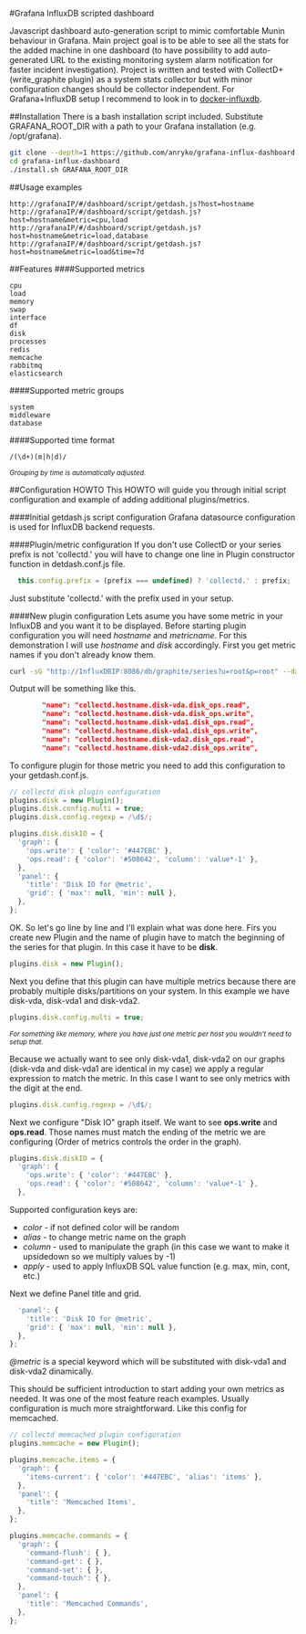 #Grafana InfluxDB scripted dashboard

Javascript dashboard auto-generation script to mimic comfortable Munin behaviour in Grafana. Main project goal is to be able to see all the stats for the added machine in one dashboard (to have possibility to add auto-generated URL to the existing monitoring system alarm notification for faster incident investigation). Project is written and tested with CollectD+(write_graphite plugin) as a system stats collector but with minor configuration changes should be collector independent. For Grafana+InfluxDB setup I recommend to look in to [docker-influxdb](https://github.com/StackPointCloud/docker-influxdb).

##Installation
There is a bash installation script included. Substitute GRAFANA_ROOT_DIR with a path to your Grafana installation (e.g. /opt/grafana).
```bash
git clone --depth=1 https://github.com/anryko/grafana-influx-dashboard.git
cd grafana-influx-dashboard
./install.sh GRAFANA_ROOT_DIR
```

##Usage examples
```
http://grafanaIP/#/dashboard/script/getdash.js?host=hostname
http://grafanaIP/#/dashboard/script/getdash.js?host=hostname&metric=cpu,load
http://grafanaIP/#/dashboard/script/getdash.js?host=hostname&metric=load,database
http://grafanaIP/#/dashboard/script/getdash.js?host=hostname&metric=load&time=7d
```

##Features
####Supported metrics
```
cpu
load
memory
swap
interface
df
disk
processes
redis
memcache
rabbitmq
elasticsearch
```
####Supported metric groups
```
system
middleware
database
```
####Supported time format
```
/(\d+)(m|h|d)/
```
<sub>_Grouping by time is automatically adjusted._</sub>


##Configuration HOWTO
This HOWTO will guide you through initial script configuration and example of adding additional plugins/metrics.

####Initial getdash.js script configuration
Grafana datasource configuration is used for InfluxDB backend requests.

####Plugin/metric configuration
If you don't use CollectD or your series prefix is not 'collectd.' you will have to change one line in Plugin constructor function in detdash.conf.js file.
```javascript
  this.config.prefix = (prefix === undefined) ? 'collectd.' : prefix;
```
Just substitute 'collectd.' with the prefix used in your setup.

####New plugin configuration
Lets asume you have some metric in your InfluxDB and you want it to be displayed. Before starting plugin configuration you will need *hostname* and *metricname*. For this demonstration I will use *hostname* and *disk* accordingly.
First you get metric names if you don't already know them.
```bash
curl -sG "http://InfluxDBIP:8086/db/graphite/series?u=root&p=root" --data-urlencode "q=select * from /.*\.hostname\.disk/ limit 1" | python -m json.tool | grep name | grep ops
```

Output will be something like this.
```json
        "name": "collectd.hostname.disk-vda.disk_ops.read",
        "name": "collectd.hostname.disk-vda.disk_ops.write",
        "name": "collectd.hostname.disk-vda1.disk_ops.read",
        "name": "collectd.hostname.disk-vda1.disk_ops.write",
        "name": "collectd.hostname.disk-vda2.disk_ops.read",
        "name": "collectd.hostname.disk-vda2.disk_ops.write",
```

To configure plugin for those metric you need to add this configuration to your getdash.conf.js.
```javascript
// collectd disk plugin configuration
plugins.disk = new Plugin();
plugins.disk.config.multi = true;
plugins.disk.config.regexp = /\d$/;

plugins.disk.diskIO = {
  'graph': {
    'ops.write': { 'color': '#447EBC' },
    'ops.read': { 'color': '#508642', 'column': 'value*-1' },
  },
  'panel': {
    'title': 'Disk IO for @metric',
    'grid': { 'max': null, 'min': null },
  },
};
```

OK. So let's go line by line and I'll explain what was done here. Firs you create new Plugin and the name of plugin have to match the beginning of the series for that plugin. In this case it have to be **disk**.
```javascript
plugins.disk = new Plugin();
```

Next you define that this plugin can have multiple metrics because there are probably multiple disks/partitions on your system. In this example we have disk-vda, disk-vda1 and disk-vda2.
```javascript
plugins.disk.config.multi = true;
```
<sub>_For something like memory, where you have just one metric per host you wouldn't need to setup that._</sub>

Because we actually want to see only disk-vda1, disk-vda2 on our graphs (disk-vda and disk-vda1 are identical in my case) we apply a regular expression to match the metric. In this case I want to see only metrics with the digit at the end.
```javascript
plugins.disk.config.regexp = /\d$/;
```

Next we configure "Disk IO" graph itself. We want to see **ops.write** and **ops.read**. Those names must match the ending of the metric we are configuring (Order of metrics controls the order in the graph).
```javascript
plugins.disk.diskIO = {
  'graph': {
    'ops.write': { 'color': '#447EBC' },
    'ops.read': { 'color': '#508642', 'column': 'value*-1' },
  },
```
Supported configuration keys are:

 * *color* - if not defined color will be random
 * *alias* - to change metric name on the graph
 * *column* - used to manipulate the graph (in this case we want to make it upsidedown so we multiply values by -1)
 * *apply* - used to apply InfluxDB SQL value function (e.g. max, min, cont, etc.)

Next we define Panel title and grid.
```javascript
  'panel': {
    'title': 'Disk IO for @metric',
    'grid': { 'max': null, 'min': null },
  },
};

```
*@metric* is a special keyword which will be substituted with disk-vda1 and disk-vda2 dinamically.

This should be sufficient introduction to start adding your own metrics as needed. It was one of the most feature reach examples. Usually configuration is much more straightforward. Like this config for memcached.
```javascript
// collectd memcached plugin configuration
plugins.memcache = new Plugin();

plugins.memcache.items = {
  'graph': {
    'items-current': { 'color': '#447EBC', 'alias': 'items' },
  },
  'panel': {
    'title': 'Memcached Items',
  },
};

plugins.memcache.commands = {
  'graph': {
    'command-flush': { },
    'command-get': { },
    'command-set': { },
    'command-touch': { },
  },
  'panel': {
    'title': 'Memcached Commands',
  },
};
```
